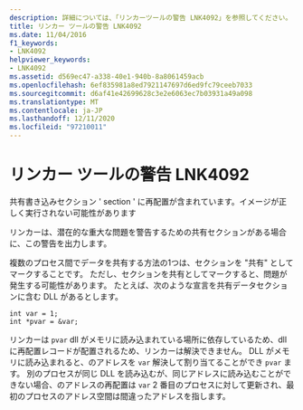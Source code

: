 ```yaml
---
description: 詳細については、「リンカーツールの警告 LNK4092」を参照してください。
title: リンカー ツールの警告 LNK4092
ms.date: 11/04/2016
f1_keywords:
- LNK4092
helpviewer_keywords:
- LNK4092
ms.assetid: d569ec47-a338-40e1-940b-8a8061459acb
ms.openlocfilehash: 6ef835981a8ed7921147697d6ed9fc79ceeb7033
ms.sourcegitcommit: d6af41e42699628c3e2e6063ec7b03931a49a098
ms.translationtype: MT
ms.contentlocale: ja-JP
ms.lasthandoff: 12/11/2020
ms.locfileid: "97210011"
---
```

# <a name="linker-tools-warning-lnk4092"></a>リンカー ツールの警告 LNK4092

共有書き込みセクション ' section ' に再配置が含まれています。イメージが正しく実行されない可能性があります

リンカーは、潜在的な重大な問題を警告するための共有セクションがある場合に、この警告を出力します。

複数のプロセス間でデータを共有する方法の1つは、セクションを "共有" としてマークすることです。 ただし、セクションを共有としてマークすると、問題が発生する可能性があります。 たとえば、次のような宣言を共有データセクションに含む DLL があるとします。

```
int var = 1;
int *pvar = &var;
```

リンカーは `pvar` dll がメモリに読み込まれている場所に依存しているため、dll に再配置レコードが配置されるため、リンカーは解決できません。 DLL がメモリに読み込まれると、のアドレスを `var` 解決して割り当てることができ `pvar` ます。 別のプロセスが同じ DLL を読み込むが、同じアドレスに読み込むことができない場合、のアドレスの再配置は `var` 2 番目のプロセスに対して更新され、最初のプロセスのアドレス空間は間違ったアドレスを指します。
